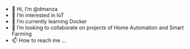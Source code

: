- 👋 Hi, I’m @dmanza
- 👀 I’m interested in IoT
- 🌱 I’m currently learning Docker
- 💞️ I’m looking to collaborate on projects of Home Automation and Smart Farming
- 📫 How to reach me ...

<!---
dmanza/dmanza is a ✨ special ✨ repository because its `README.md` (this file) appears on your GitHub profile.
You can click the Preview link to take a look at your changes.
--->

